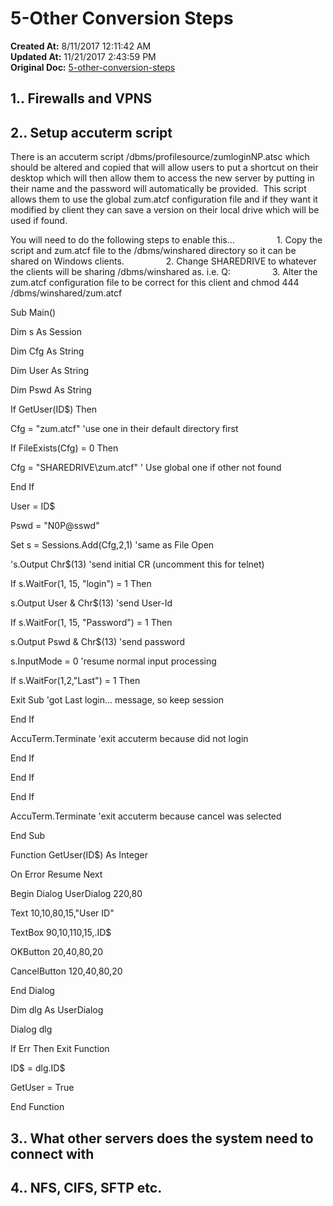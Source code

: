 # 5-Other Conversion Steps

**Created At:** 8/11/2017 12:11:42 AM  
**Updated At:** 11/21/2017 2:43:59 PM  
**Original Doc:** [5-other-conversion-steps](https://docs.jbase.com/36040-migration-knowledge-base/5-other-conversion-steps)  


## 1.. Firewalls and VPNS

## 2.. Setup accuterm script

There is an accuterm script /dbms/profilesource/zumloginNP.atsc which should be altered and copied that will allow users to put a shortcut on their desktop which will then allow them to access the new server by putting in their name and the password will automatically be provided.  This script allows them to use the global zum.atcf configuration file and if they want it modified by client they can save a version on their local drive which will be used if found.

You will need to do the following steps to enable this…
                1. Copy the script and zum.atcf file to the /dbms/winshared directory so it can be shared on Windows clients.
                2. Change SHAREDRIVE to whatever the clients will be sharing /dbms/winshared as. i.e. Q:
                3. Alter the zum.atcf configuration file to be correct for this client and chmod 444 /dbms/winshared/zum.atcf

Sub Main()

Dim s As Session

Dim Cfg As String

Dim User As String

Dim Pswd As String

If GetUser(ID$) Then

Cfg = "zum.atcf" 'use one in their default directory first

If FileExists(Cfg) = 0 Then

Cfg = "SHAREDRIVE\zum.atcf" ' Use global one if other not found

End If

User = ID$

Pswd = "N0P@sswd"

Set s = Sessions.Add(Cfg,2,1) 'same as File Open

's.Output Chr$(13) 'send initial CR (uncomment this for telnet)

If s.WaitFor(1, 15, "login") = 1 Then

s.Output User & Chr$(13) 'send User-Id

If s.WaitFor(1, 15, "Password") = 1 Then

s.Output Pswd & Chr$(13) 'send password

s.InputMode = 0 'resume normal input processing

If s.WaitFor(1,2,"Last") = 1 Then

Exit Sub 'got Last login... message, so keep session

End If

AccuTerm.Terminate 'exit accuterm because did not login

End If

End If

End If

AccuTerm.Terminate 'exit accuterm because cancel was selected

End Sub

Function GetUser(ID$) As Integer

On Error Resume Next

Begin Dialog UserDialog 220,80

Text 10,10,80,15,"User ID"

TextBox 90,10,110,15,.ID$

OKButton 20,40,80,20

CancelButton 120,40,80,20

End Dialog

Dim dlg As UserDialog

Dialog dlg

If Err Then Exit Function

ID$ = dlg.ID$

GetUser = True

End Function

## 3.. What other servers does the system need to connect with

## 4.. NFS, CIFS, SFTP etc.
